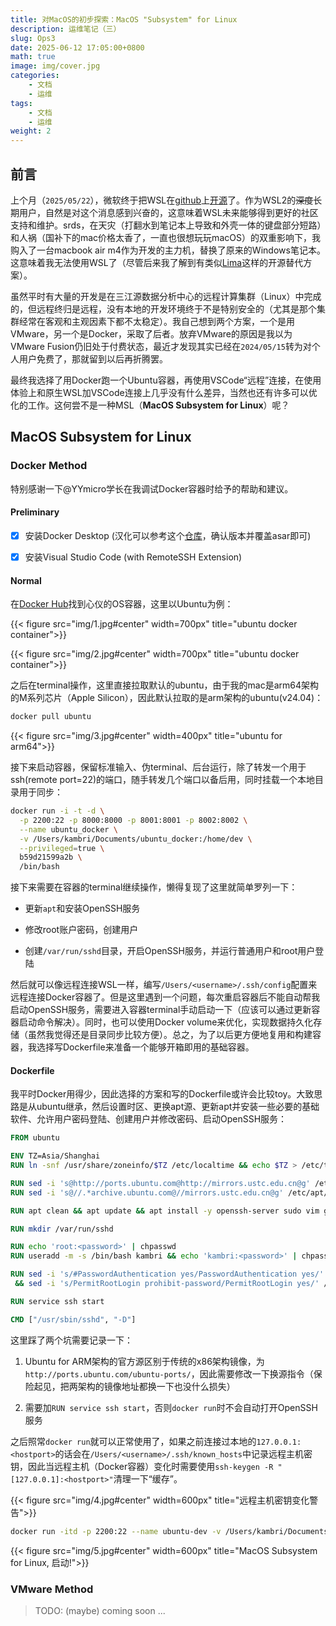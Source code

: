 ```yaml
---
title: 对MacOS的初步探索：MacOS "Subsystem" for Linux
description: 运维笔记（三）
slug: Ops3
date: 2025-06-12 17:05:00+0800
math: true
image: img/cover.jpg
categories:
    - 文档
    - 运维
tags:
    - 文档
    - 运维
weight: 2
---
```


## 前言

上个月（`2025/05/22`），微软终于把WSL在[github](https://github.com/microsoft/WSL)上[开源](https://learn.microsoft.com/en-us/windows/wsl/opensource)了。作为WSL2的~~深度~~长期用户，自然是对这个消息感到兴奋的，这意味着WSL未来能够得到更好的社区支持和维护。srds，在天灾（打翻水到笔记本上导致和外壳一体的键盘部分短路）和人祸（国补下的mac价格太香了，一直也很想玩玩macOS）的双重影响下，我购入了一台macbook air m4作为开发的主力机，替换了原来的Windows笔记本。这意味着我无法使用WSL了（尽管后来我了解到有类似[Lima](https://github.com/lima-vm/lima)这样的开源替代方案）。

虽然平时有大量的开发是在三江源数据分析中心的远程计算集群（Linux）中完成的，但远程终归是远程，没有本地的开发环境终于不是特别安全的（尤其是那个集群经常在客观和主观因素下都不太稳定）。我自己想到两个方案，一个是用VMware，另一个是Docker，采取了后者。放弃VMware的原因是我以为VMware Fusion仍旧处于付费状态，最近才发现其实已经在`2024/05/15`转为对个人用户免费了，那就留到以后再折腾罢。

最终我选择了用Docker跑一个Ubuntu容器，再使用VSCode“远程”连接，在使用体验上和原生WSL加VSCode连接上几乎没有什么差异，当然也还有许多可以优化的工作。这何尝不是一种MSL（**MacOS Subsystem for Linux**）呢？

## MacOS Subsystem for Linux

### Docker Method

特别感谢一下@YYmicro学长在我调试Docker容器时给予的帮助和建议。

#### Preliminary

- [x] 安装Docker Desktop (汉化可以参考这个[仓库](http://localhost:1313/)，确认版本并覆盖asar即可)

- [x] 安装Visual Studio Code (with RemoteSSH Extension)

#### Normal

在[Docker Hub](https://hub.docker.com/)找到心仪的OS容器，这里以Ubuntu为例：

{{< figure src="img/1.jpg#center" width=700px" title="ubuntu docker container">}}

{{< figure src="img/2.jpg#center" width=700px" title="ubuntu docker container">}}

之后在terminal操作，这里直接拉取默认的ubuntu，由于我的mac是arm64架构的M系列芯片（Apple Silicon），因此默认拉取的是arm架构的ubuntu(v24.04)：

```zsh
docker pull ubuntu
```

{{< figure src="img/3.jpg#center" width=400px" title="ubuntu for arm64">}}

接下来启动容器，保留标准输入、伪terminal、后台运行，除了转发一个用于ssh(remote port=22)的端口，随手转发几个端口以备后用，同时挂载一个本地目录用于同步：

```zsh
docker run -i -t -d \
  -p 2200:22 -p 8000:8000 -p 8001:8001 -p 8002:8002 \
  --name ubuntu_docker \
  -v /Users/kambri/Documents/ubuntu_docker:/home/dev \
  --privileged=true \
  b59d21599a2b \
  /bin/bash
```

接下来需要在容器的terminal继续操作，懒得复现了这里就简单罗列一下：

+ 更新`apt`和安装OpenSSH服务

+ 修改root账户密码，创建用户

+ 创建`/var/run/sshd`目录，开启OpenSSH服务，并运行普通用户和root用户登陆

然后就可以像远程连接WSL一样，编写`/Users/<username>/.ssh/config`配置来远程连接Docker容器了。但是这里遇到一个问题，每次重启容器后不能自动帮我启动OpenSSH服务，需要进入容器terminal手动启动一下（应该可以通过更新容器启动命令解决）。同时，也可以使用Docker volume来优化，实现数据持久化存储（虽然我觉得还是目录同步比较方便）。总之，为了以后更方便地复用和构建容器，我选择写Dockerfile来准备一个能够开箱即用的基础容器。

#### Dockerfile

我平时Docker用得少，因此选择的方案和写的Dockerfile或许会比较toy。大致思路是从ubuntu继承，然后设置时区、更换apt源、更新apt并安装一些必要的基础软件、允许用户密码登陆、创建用户并修改密码、启动OpenSSH服务：

```Dockerfile
FROM ubuntu

ENV TZ=Asia/Shanghai
RUN ln -snf /usr/share/zoneinfo/$TZ /etc/localtime && echo $TZ > /etc/timezone

RUN sed -i 's@http://ports.ubuntu.com@http://mirrors.ustc.edu.cn@g' /etc/apt/sources.list.d/ubuntu.sources
RUN sed -i 's@//.*archive.ubuntu.com@//mirrors.ustc.edu.cn@g' /etc/apt/sources.list.d/ubuntu.sources

RUN apt clean && apt update && apt install -y openssh-server sudo vim git curl python3 python3-pip htop pciutils wget

RUN mkdir /var/run/sshd

RUN echo 'root:<password>' | chpasswd
RUN useradd -m -s /bin/bash kambri && echo 'kambri:<password>' | chpasswd && adduser kambri sudo

RUN sed -i 's/#PasswordAuthentication yes/PasswordAuthentication yes/' /etc/ssh/sshd_config \
 && sed -i 's/PermitRootLogin prohibit-password/PermitRootLogin yes/' /etc/ssh/sshd_config

RUN service ssh start

CMD ["/usr/sbin/sshd", "-D"]
```

这里踩了两个坑需要记录一下：

1. Ubuntu for ARM架构的官方源区别于传统的x86架构镜像，为`http://ports.ubuntu.com/ubuntu-ports/`，因此需要修改一下换源指令（保险起见，把两架构的镜像地址都换一下也没什么损失）

2. 需要加`RUN service ssh start`，否则`docker run`时不会自动打开OpenSSH服务

之后照常`docker run`就可以正常使用了，如果之前连接过本地的`127.0.0.1:<hostport>`的话会在`/Users/<username>/.ssh/known_hosts`中记录远程主机密钥，因此当远程主机（Docker容器）变化时需要使用`ssh-keygen -R "[127.0.0.1]:<hostport>"`清理一下“缓存”。

{{< figure src="img/4.jpg#center" width=600px" title="远程主机密钥变化警告">}}

```zsh
docker run -itd -p 2200:22 --name ubuntu-dev -v /Users/kambri/Documents/ubuntu_docker:/home/dev <IMAGE ID>
```

{{< figure src="img/5.jpg#center" width=600px" title="MacOS Subsystem for Linux, 启动!">}}

### VMware Method

> TODO: (maybe) coming soon ...